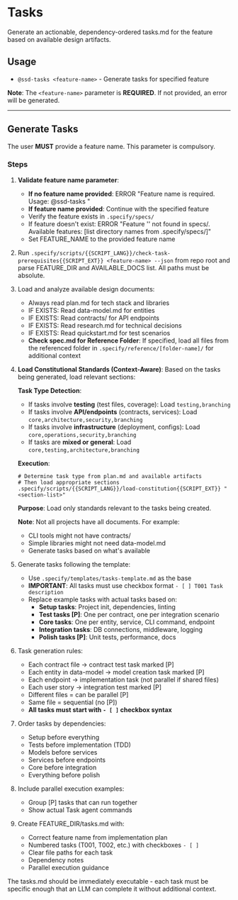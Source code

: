 # Tasks

Generate an actionable, dependency-ordered tasks.md for the feature based on available design artifacts.

## Usage

- `@ssd-tasks <feature-name>` - Generate tasks for specified feature

**Note**: The `<feature-name>` parameter is **REQUIRED**. If not provided, an error will be generated.

---

## Generate Tasks

The user **MUST** provide a feature name. This parameter is compulsory.

### Steps

1. **Validate feature name parameter**:

   - **If no feature name provided**: ERROR "Feature name is required. Usage: @ssd-tasks <feature-name>"
   - **If feature name provided**: Continue with the specified feature
   - Verify the feature exists in `.specify/specs/`
   - If feature doesn't exist: ERROR "Feature '<feature-name>' not found in specs/. Available features: [list directory names from .specify/specs/]"
   - Set FEATURE_NAME to the provided feature name

2. Run `.specify/scripts/{{SCRIPT_LANG}}/check-task-prerequisites{{SCRIPT_EXT}} <feature-name> --json` from repo root and parse FEATURE_DIR and AVAILABLE_DOCS list. All paths must be absolute.

3. Load and analyze available design documents:

   - Always read plan.md for tech stack and libraries
   - IF EXISTS: Read data-model.md for entities
   - IF EXISTS: Read contracts/ for API endpoints
   - IF EXISTS: Read research.md for technical decisions
   - IF EXISTS: Read quickstart.md for test scenarios
   - **Check spec.md for Reference Folder**: If specified, load all files from the referenced folder in `.specify/reference/[folder-name]/` for additional context

4. **Load Constitutional Standards (Context-Aware)**: Based on the tasks being generated, load relevant sections:

   **Task Type Detection**:

   - If tasks involve **testing** (test files, coverage): Load `testing,branching`
   - If tasks involve **API/endpoints** (contracts, services): Load `core,architecture,security,branching`
   - If tasks involve **infrastructure** (deployment, configs): Load `core,operations,security,branching`
   - If tasks are **mixed or general**: Load `core,testing,architecture,branching`

   **Execution**:

   ```{{SCRIPT_LANG}}
   # Determine task type from plan.md and available artifacts
   # Then load appropriate sections
   .specify/scripts/{{SCRIPT_LANG}}/load-constitution{{SCRIPT_EXT}} "<section-list>"
   ```

   **Purpose**: Load only standards relevant to the tasks being created.

   **Note**: Not all projects have all documents. For example:

   - CLI tools might not have contracts/
   - Simple libraries might not need data-model.md
   - Generate tasks based on what's available

5. Generate tasks following the template:

   - Use `.specify/templates/tasks-template.md` as the base
   - **IMPORTANT**: All tasks must use checkbox format `- [ ] T001 Task description`
   - Replace example tasks with actual tasks based on:
     - **Setup tasks**: Project init, dependencies, linting
     - **Test tasks [P]**: One per contract, one per integration scenario
     - **Core tasks**: One per entity, service, CLI command, endpoint
     - **Integration tasks**: DB connections, middleware, logging
     - **Polish tasks [P]**: Unit tests, performance, docs

6. Task generation rules:

   - Each contract file → contract test task marked [P]
   - Each entity in data-model → model creation task marked [P]
   - Each endpoint → implementation task (not parallel if shared files)
   - Each user story → integration test marked [P]
   - Different files = can be parallel [P]
   - Same file = sequential (no [P])
   - **All tasks must start with `- [ ]` checkbox syntax**

7. Order tasks by dependencies:

   - Setup before everything
   - Tests before implementation (TDD)
   - Models before services
   - Services before endpoints
   - Core before integration
   - Everything before polish

8. Include parallel execution examples:

   - Group [P] tasks that can run together
   - Show actual Task agent commands

9. Create FEATURE_DIR/tasks.md with:
   - Correct feature name from implementation plan
   - Numbered tasks (T001, T002, etc.) with checkboxes `- [ ]`
   - Clear file paths for each task
   - Dependency notes
   - Parallel execution guidance

The tasks.md should be immediately executable - each task must be specific enough that an LLM can complete it without additional context.
